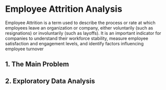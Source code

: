 # Employee Attrition Analysis
Employee Attrition is a term used to describe the process or rate at which employees leave an organization or company, either voluntarily (such as resignations) or involuntarily (such as layoffs). It is an important indicator for companies to understand their workforce stability, measure employee satisfaction and engagement levels, and identify factors influencing employee turnover

## 1. The Main Problem
## 2. Exploratory Data Analysis
